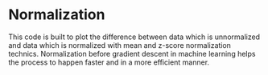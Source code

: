 <h1>Normalization</h1> 
This code is built to plot the difference between data which is unnormalized and data which is normalized with mean and z-score normalization technics.
Normalization before gradient descent in machine learning helps the process to happen faster and in a more efficient manner.
